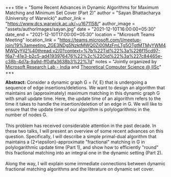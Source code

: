 +++
title = "Some Recent Advances in Dynamic Algorithms for Maximum Matching and Minimum Set Cover (Part 2)"
author = "Sayan Bhattacharya (University of Warwick)"
author_link = "https://www.dcs.warwick.ac.uk/~u1671158/"
author_image = "assets/authorImages/sayan.jpg"
date = "2021-12-10T16:00:00+05:30"
date_end = "2021-12-10T17:00:00+05:30"
location = "Microsoft Teams Meeting"
location_link = "https://teams.microsoft.com/l/meetup-join/19%3ameeting_ZGE3NDg5NzktMWQ0Zi00MzFmLTg5OTgtMTMyYWM4MWQyYjI2%40thread.v2/0?context=%7b%22Tid%22%3a%226f15cd97-f6a7-41e3-b2c5-ad4193976476%22%2c%22Oid%22%3a%227c84465e-c38b-4d7a-9a9d-ff0dfa3638b3%22%7d"
notes = "Jointly organized by <a href = "https://www.microsoft.com/en-us/research/lab/microsoft-research-india/" target= "_blank">Microsoft Research Lab - India</a> and <a href='https://www.csa.iisc.ac.in/theoretical-computer-science/' target= "_blank">Theoretical Computer Science @ IISc</a>"
+++

<b>Abstract:</b>
Consider a dynamic graph G = (V, E) that is undergoing a sequence of edge insertions/deletions. We want to design an
algorithm that maintains an (approximately) maximum matching in this dynamic graph G with small update time. Here,
the update time of an algorithm refers to the time it takes to handle the insertion/deletion of an edge in G. We will
like to ensure that the update time of our algorithm is polylogarithmic in the number of nodes G.
<br><br>
This problem has received considerable attention in the past decade. In these two talks, I will present an overview of
some recent advances on this question. Specifically, I will describe a simple primal-dual algorithm that maintains a
(2+\epsilon)-approximate "fractional" matching in G in polylogarithmic update time (Part 1), and show how to
efficiently "round" this fractional matching into an integral one in the dynamic setting (Part 2).
<br><br>
Along the way, I will explain some immediate connections between dynamic fractional matching algorithms and
the literature on dynamic set cover.